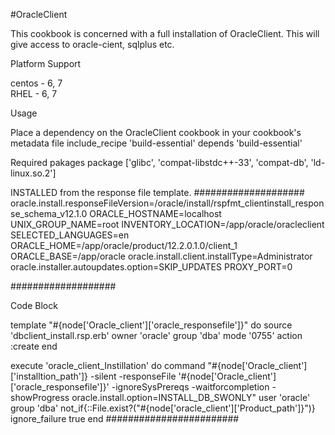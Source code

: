 #OracleClient

This cookbook is concerned with a full installation of OracleClient. This will give access to oracle-cient, sqlplus etc. 

Platform Support 

centos  - 6, 7   
RHEL    - 6, 7 

Usage

Place a dependency on the OracleClient cookbook in your cookbook's metadata file include_recipe 'build-essential' depends 'build-essential'

Required pakages package ['glibc', 'compat-libstdc++-33', 'compat-db', 'ld-linux.so.2']

INSTALLED from the response file template.
####################
oracle.install.responseFileVersion=/oracle/install/rspfmt_clientinstall_response_schema_v12.1.0
ORACLE_HOSTNAME=localhost
UNIX_GROUP_NAME=root
INVENTORY_LOCATION=/app/oracle/oracleclient
SELECTED_LANGUAGES=en
ORACLE_HOME=/app/oracle/product/12.2.0.1.0/client_1
ORACLE_BASE=/app/oracle
oracle.install.client.installType=Administrator
oracle.installer.autoupdates.option=SKIP_UPDATES
PROXY_PORT=0

###################

Code Block


template "#{node['Oracle_client']['oracle_responsefile']}" do
  source 'dbclient_install.rsp.erb'
  owner 'oracle'
  group 'dba'
  mode '0755'
  action :create
end

execute 'oracle_client_Instillation' do
 command "#{node['Oracle_client']['installtion_path']} -silent -responseFile '#{node['Oracle_client']['oracle_responsefile']}' -ignoreSysPrereqs -waitforcompletion -showProgress oracle.install.option=INSTALL_DB_SWONLY"
 user 'oracle'
 group 'dba'
 not_if{::File.exist?("#{node['oracle_client']['Product_path']}")}
 ignore_failure true
end
########################
